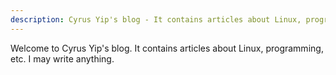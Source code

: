 ```yaml
---
description: Cyrus Yip's blog - It contains articles about Linux, programming, etc. I may write anything.
---
```


Welcome to Cyrus Yip's blog. It contains articles about Linux, programming, etc. I may write anything.